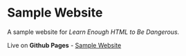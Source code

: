 # Sample Website

 A sample website for *Learn Enough HTML to Be Dangerous.*

Live on **Github Pages** - [Sample Website](https://danielhopler.github.io/sample_website/)
